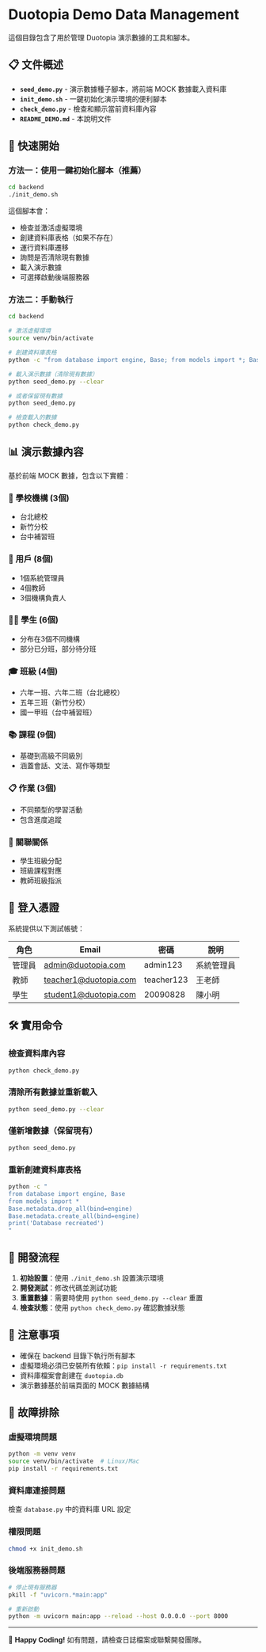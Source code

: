 # Duotopia Demo Data Management

這個目錄包含了用於管理 Duotopia 演示數據的工具和腳本。

## 📋 文件概述

- **`seed_demo.py`** - 演示數據種子腳本，將前端 MOCK 數據載入資料庫
- **`init_demo.sh`** - 一鍵初始化演示環境的便利腳本  
- **`check_demo.py`** - 檢查和顯示當前資料庫內容
- **`README_DEMO.md`** - 本說明文件

## 🚀 快速開始

### 方法一：使用一鍵初始化腳本（推薦）

```bash
cd backend
./init_demo.sh
```

這個腳本會：
- 檢查並激活虛擬環境
- 創建資料庫表格（如果不存在）
- 運行資料庫遷移
- 詢問是否清除現有數據
- 載入演示數據
- 可選擇啟動後端服務器

### 方法二：手動執行

```bash
cd backend

# 激活虛擬環境
source venv/bin/activate

# 創建資料庫表格
python -c "from database import engine, Base; from models import *; Base.metadata.create_all(bind=engine)"

# 載入演示數據（清除現有數據）
python seed_demo.py --clear

# 或者保留現有數據
python seed_demo.py

# 檢查載入的數據
python check_demo.py
```

## 📊 演示數據內容

基於前端 MOCK 數據，包含以下實體：

### 🏫 學校機構 (3個)
- 台北總校
- 新竹分校  
- 台中補習班

### 👥 用戶 (8個)
- 1個系統管理員
- 4個教師
- 3個機構負責人

### 👨‍🎓 學生 (6個)
- 分布在3個不同機構
- 部分已分班，部分待分班

### 🎓 班級 (4個)
- 六年一班、六年二班（台北總校）
- 五年三班（新竹分校）
- 國一甲班（台中補習班）

### 📚 課程 (9個)
- 基礎到高級不同級別
- 涵蓋會話、文法、寫作等類型

### 📋 作業 (3個)
- 不同類型的學習活動
- 包含進度追蹤

### 🔗 關聯關係
- 學生班級分配
- 班級課程對應
- 教師班級指派

## 🔑 登入憑證

系統提供以下測試帳號：

| 角色 | Email | 密碼 | 說明 |
|------|-------|------|------|
| 管理員 | admin@duotopia.com | admin123 | 系統管理員 |
| 教師 | teacher1@duotopia.com | teacher123 | 王老師 |
| 學生 | student1@duotopia.com | 20090828 | 陳小明 |

## 🛠️ 實用命令

### 檢查資料庫內容
```bash
python check_demo.py
```

### 清除所有數據並重新載入
```bash
python seed_demo.py --clear
```

### 僅新增數據（保留現有）
```bash
python seed_demo.py
```

### 重新創建資料庫表格
```bash
python -c "
from database import engine, Base
from models import *
Base.metadata.drop_all(bind=engine)
Base.metadata.create_all(bind=engine)
print('Database recreated')
"
```

## 🔄 開發流程

1. **初始設置**：使用 `./init_demo.sh` 設置演示環境
2. **開發測試**：修改代碼並測試功能  
3. **重置數據**：需要時使用 `python seed_demo.py --clear` 重置
4. **檢查狀態**：使用 `python check_demo.py` 確認數據狀態

## 📝 注意事項

- 確保在 backend 目錄下執行所有腳本
- 虛擬環境必須已安裝所有依賴：`pip install -r requirements.txt`
- 資料庫檔案會創建在 `duotopia.db`
- 演示數據基於前端頁面的 MOCK 數據結構

## 🐛 故障排除

### 虛擬環境問題
```bash
python -m venv venv
source venv/bin/activate  # Linux/Mac
pip install -r requirements.txt
```

### 資料庫連接問題
檢查 `database.py` 中的資料庫 URL 設定

### 權限問題
```bash
chmod +x init_demo.sh
```

### 後端服務器問題
```bash
# 停止現有服務器
pkill -f "uvicorn.*main:app"

# 重新啟動
python -m uvicorn main:app --reload --host 0.0.0.0 --port 8000
```

---

🎉 **Happy Coding!** 如有問題，請檢查日誌檔案或聯繫開發團隊。